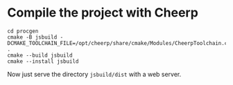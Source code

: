 # Compile the project with Cheerp

```
cd procgen
cmake -B jsbuild -DCMAKE_TOOLCHAIN_FILE=/opt/cheerp/share/cmake/Modules/CheerpToolchain.cmake .
cmake --build jsbuild
cmake --install jsbuild
```

Now just serve the directory `jsbuild/dist` with a web server.


